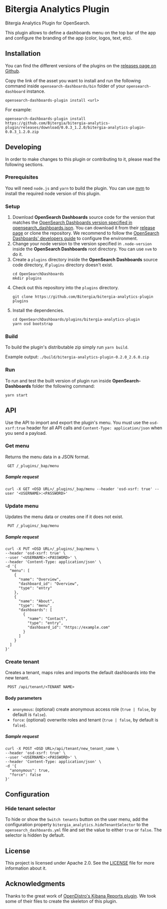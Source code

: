 # Bitergia Analytics Plugin

Bitergia Analytics Plugin for OpenSearch.

This plugin allows to define a dashboards menu on the top bar of the app
and configure the branding of the app (color, logos, text, etc).


## Installation

You can find the different versions of the plugins on the
[releases page on Github](https://github.com/Bitergia/bitergia-analytics-plugin/releases).

Copy the link of the asset you want to install and run the following command inside
`opensearch-dashboards/bin` folder of your `opensearch-dashboard` instance.

```
opensearch-dashboards-plugin install <url>
```

For example:

```
opensearch-dashboards-plugin install https://github.com/Bitergia/bitergia-analytics-plugin/releases/download/0.0.3_1.2.0/bitergia-analytics-plugin-0.0.3_1.2.0.zip
```

## Developing

In order to make changes to this plugin or contributing to it, please read the following
sections.

### Prerequisites

You will need `node.js` and `yarn` to build the plugin. You can use
[nvm](https://github.com/nvm-sh/nvm) to install the required node version
of this plugin.

### Setup

1. Download **OpenSearch Dashboards** source code for the version that matches the
   [OpenSearch Dashboards version specified in opensearch_dashboards.json](./opensearch_dashboards.json#L4).
   You can download it from their
   [release page](https://github.com/opensearch-project/OpenSearch-Dashboards/releases)
   or clone the repository. We recommend to follow the
   [OpenSearch Dashboards' developers guide](https://github.com/opensearch-project/OpenSearch-Dashboards/blob/main/DEVELOPER_GUIDE.md#getting-started)
   to configure the environment.
1. Change your node version to the version specified in `.node-version` inside
   the **OpenSearch Dashboards** root directory. You can use `nvm` to do it.
1. Create a `plugins` directory inside the **OpenSearch Dashboards** source code
   directory, if `plugins` directory doesn't exist.
   ```
   cd OpenSearchDashboards
   mkdir plugins
   ```
1. Check out this repository into the `plugins` directory.
   ```
   git clone https://github.com/Bitergia/bitergia-analytics-plugin plugins
   ```
1. Install the dependencies.
   ```
   cd OpenSearchDashboards/plugins/bitergia-analytics-plugin
   yarn osd bootstrap
   ```

### Build

To build the plugin's distributable zip simply run `yarn build`.

Example output: `./build/bitergia-analytics-plugin-0.2.0_2.6.0.zip`

### Run

To run and test the built version of plugin run inside **OpenSearch-Dashboards**
folder the following command:

```
yarn start
```

## API

Use the API to import and export the plugin's menu. You must use the
`osd-xsrf:true` header for all API calls and `Content-Type: application/json`
when you send a payload.

### Get menu

Returns the menu data in a JSON format.

```
 GET /_plugins/_bap/menu
```

##### Sample request

```
curl -X GET <OSD URL>/_plugins/_bap/menu --header 'osd-xsrf: true' --user '<USERNAME>:<PASSWORD>'
```

### Update menu

Updates the menu data or creates one if it does not exist.

```
 PUT /_plugins/_bap/menu
```

##### Sample request

```
curl -X PUT <OSD URL>/_plugins/_bap/menu \
--header 'osd-xsrf: true' \
--user '<USERNAME>:<PASSWORD>' \
--header 'Content-Type: application/json' \
-d '{
  "menu": [
    {
      "name": "Overview",
      "dashboard_id": "Overview",
      "type": "entry"
    },
    {
      "name": "About",
      "type": "menu",
      "dashboards": [
        {
          "name": "Contact",
          "type": "entry",
          "dashboard_id": "https://example.com"
        }
      ]
    }
  ]
}'
```

### Create tenant

Creates a tenant, maps roles and imports the default dashboards into the new tenant. 

```
 POST /api/tenant/<TENANT NAME>
```

#### Body parameters

- `anonymous`: (optional) create anonymous access role (`true | false`, by default is `false`).
- `force`: (optional) overwrite roles and tenant (`true | false`, by default is `false`).

##### Sample request

```
curl -X POST <OSD URL>/api/tenant/new_tenant_name \
--header 'osd-xsrf: true' \
--user '<USERNAME>:<PASSWORD>' \
--header 'Content-Type: application/json' \
-d '{
  "anonymous": true,
  "force": false
}'
```

## Configuration

### Hide tenant selector

To hide or show the `Switch tenants` button on the user menu, add the configuration
property `bitergia_analytics.hideTenantSelector` to the `opensearch_dashboards.yml`
file and set the value to either `true` or `false`. The selector is hidden by
default.

## License

This project is licensed under Apache 2.0. See the [LICENSE](./LICENSE) file
for more information about it.


## Acknowledgments

Thanks to the great work of
[OpenDistro's Kibana Reports plugin](https://github.com/opendistro-for-elasticsearch/kibana-reports).
We took some of their files to create the skeleton of this plugin.

